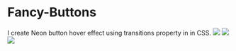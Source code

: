 # Fancy-Buttons

I create Neon button hover effect using transitions property in in CSS.
<img src="https://github.com/Khushi260/Web-Development/blob/master/Fancy-Buttons/images/Green.png">
<img src="https://github.com/Khushi260/Web-Development/blob/master/Fancy-Buttons/images/pink.png">
<img src="https://github.com/Khushi260/Web-Development/blob/master/Fancy-Buttons/images/blue.png">
